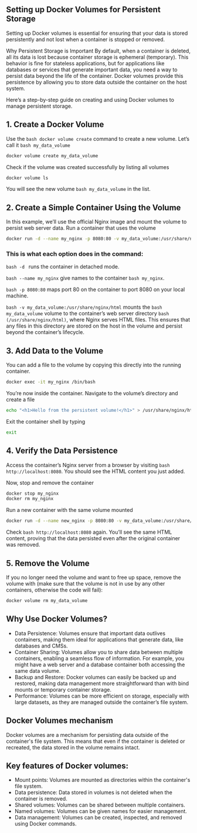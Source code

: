 ## Setting up Docker Volumes for Persistent Storage

Setting up Docker volumes is essential for ensuring that your data is stored persistently and not lost when a container is stopped or removed. 

Why Persistent Storage is Important
By default, when a container is deleted, all its data is lost because container storage is ephemeral (temporary). This behavior is fine for stateless applications, but for applications like databases or services that generate important data, you need a way to persist data beyond the life of the container. Docker volumes provide this persistence by allowing you to store data outside the container on the host system.

Here’s a step-by-step guide on creating and using Docker volumes to manage persistent storage.


## 1. Create a Docker Volume

Use the ```bash docker volume create``` command to create a new volume. Let’s call it ```bash my_data_volume```
```bash 
docker volume create my_data_volume
```

Check if the volume was created successfully by listing all volumes
```bash 
docker volume ls
```
You will see the new volume ```bash my_data_volume``` in the list.


## 2. Create a Simple Container Using the Volume

In this example, we’ll use the official Nginx image and mount the volume to persist web server data.
Run a container that uses the volume
```bash 
docker run -d --name my_nginx -p 8080:80 -v my_data_volume:/usr/share/nginx/html nginx
```

### This is what each option does in the command:

```bash -d ``` runs the container in detached mode.

```bash --name my_nginx``` give names to the container ```bash my_nginx```.

```bash -p 8080:80``` maps port 80 on the container to port 8080 on your local machine.

```bash -v my_data_volume:/usr/share/nginx/html``` mounts the ```bash my_data_volume``` volume to the container’s web server directory ```bash (/usr/share/nginx/html)```, where Nginx serves HTML files. This ensures that any files in this directory are stored on the host in the volume and persist beyond the container’s lifecycle.


## 3. Add Data to the Volume

You can add a file to the volume by copying this directly into the running container. 
```bash 
docker exec -it my_nginx /bin/bash
```

You’re now inside the container. Navigate to the volume’s directory and create a file
```bash 
echo "<h1>Hello from the persistent volume!</h1>" > /usr/share/nginx/html/index.html
```

Exit the container shell by typing 
```bash 
exit
```


## 4. Verify the Data Persistence
Access the container’s Nginx server from a browser by visiting ```bash http://localhost:8080```. You should see the HTML content you just added.

Now, stop and remove the container
```bash 
docker stop my_nginx
docker rm my_nginx
```

Run a new container with the same volume mounted
```bash 
docker run -d --name new_nginx -p 8080:80 -v my_data_volume:/usr/share/nginx/html nginx
```
Check ```bash http://localhost:8080``` again. You’ll see the same HTML content, proving that the data persisted even after the original container was removed.


## 5. Remove the Volume 
If you no longer need the volume and want to free up space, remove the volume with (make sure that the volume is not in use by any other containers, otherwise the code will fail): 
```bash 
docker volume rm my_data_volume
```

## Why Use Docker Volumes?

- Data Persistence: Volumes ensure that important data outlives containers, making them ideal for applications that generate data, like databases and CMSs.
- Container Sharing: Volumes allow you to share data between multiple containers, enabling a seamless flow of information. For example, you might have a web server and a database container both accessing the same data volume.
- Backup and Restore: Docker volumes can easily be backed up and restored, making data management more straightforward than with bind mounts or temporary container storage.
- Performance: Volumes can be more efficient on storage, especially with large datasets, as they are managed outside the container’s file system.



## Docker Volumes mechanism

Docker volumes are a mechanism for persisting data outside of the container's file system. This means that even if the container is deleted or recreated, the data stored in the volume remains intact.


## Key features of Docker volumes:

- Mount points: Volumes are mounted as directories within the container's file system.
- Data persistence: Data stored in volumes is not deleted when the container is removed.
- Shared volumes: Volumes can be shared between multiple containers.
- Named volumes: Volumes can be given names for easier management.
- Data management: Volumes can be created, inspected, and removed using Docker commands.



